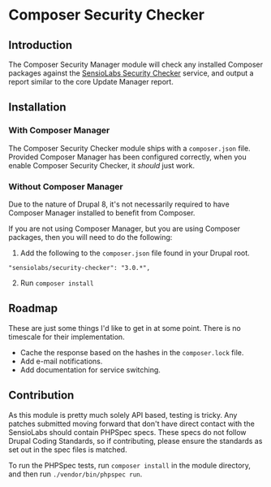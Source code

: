 # Composer Security Checker

## Introduction

The Composer Security Manager module will check any installed Composer packages
against the [SensioLabs Security Checker](https://security.sensiolabs.org/)
service, and output a report similar to the core Update Manager report.

## Installation

### With Composer Manager

The Composer Security Checker module ships with a `composer.json` file.
Provided Composer Manager has been configured correctly, when you enable
Composer Security Checker, it _should_ just work.

### Without Composer Manager

Due to the nature of Drupal 8, it's not necessarily required to have Composer
Manager installed to benefit from Composer.

If you are not using Composer Manager, but you are using Composer packages,
then you will need to do the following:

1. Add the following to the `composer.json` file found in your Drupal root.

``` language-json
"sensiolabs/security-checker": "3.0.*",
```

2. Run `composer install`

## Roadmap

These are just some things I'd like to get in at some point. There is no
timescale for their implementation.

* Cache the response based on the hashes in the `composer.lock` file.
* Add e-mail notifications.
* Add documentation for service switching.

## Contribution

As this module is pretty much solely API based, testing is tricky. Any patches
submitted moving forward that don't have direct contact with the SensioLabs
should contain PHPSpec specs. These specs do not follow Drupal Coding
Standards, so if contributing, please ensure the standards as set out in the
spec files is matched.

To run the PHPSpec tests, run `composer install` in the module directory,
and then run `./vendor/bin/phpspec run`.
